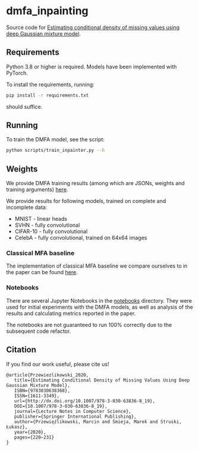 # dmfa_inpainting

Source code for [Estimating conditional density of missing values using deep Gaussian mixture model](https://arxiv.org/abs/2010.02183).

## Requirements

Python 3.8 or higher is required.
Models have been implemented with PyTorch.

To install the requirements, running:

```bash
pip install -r requirements.txt
```

should suffice.

## Running

To train the DMFA model, see the script:

```bash
python scripts/train_inpainter.py --h
```

## Weights

We provide DMFA training results (among which are JSONs, weights and training arguments) [here](https://drive.google.com/drive/folders/1o_qgbJNfh8HLlQEq0CPmXXCvCwgeqcH4?usp=sharing).

We provide results for following models, trained on complete and incomplete data:

* MNIST - linear heads 
* SVHN - fully convolutional 
* CIFAR-10 - fully convolutional
* CelebA - fully convolutional, trained on 64x64 images

### Classical MFA baseline

The implementation of classical MFA baseline we compare ourselves to in the paper can be found [here](https://github.com/mareksmieja/gmm_missing).

### Notebooks

There are several Jupyter Notebooks in the [notebooks](https://github.com/mprzewie/gmms_inpainting/tree/master/notebooks) directory. 
They were used for initial experiments with the DMFA models, as well as analysis of the results and calculating metrics reported in the paper.

The notebooks are not guaranteed to run 100% correctly due to the subsequent code refactor.

## Citation

If you find our work useful, please cite us!
 
```
@article{Przewiezlikowski_2020,
   title={Estimating Conditional Density of Missing Values Using Deep Gaussian Mixture Model},
   ISBN={9783030638368},
   ISSN={1611-3349},
   url={http://dx.doi.org/10.1007/978-3-030-63836-8_19},
   DOI={10.1007/978-3-030-63836-8_19},
   journal={Lecture Notes in Computer Science},
   publisher={Springer International Publishing},
   author={Przewięźlikowski, Marcin and Śmieja, Marek and Struski, Łukasz},
   year={2020},
   pages={220–231}
}
```

